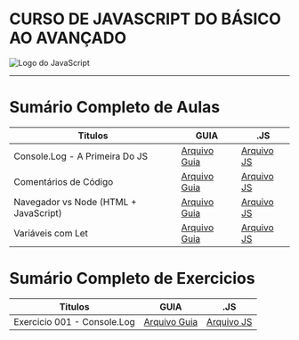 # CURSO DE JAVASCRIPT DO BÁSICO AO AVANÇADO

<img src="https://res.cloudinary.com/practicaldev/image/fetch/s--ohpJlve1--/c_imagga_scale,f_auto,fl_progressive,h_420,q_auto,w_1000/https://res.cloudinary.com/drquzbncy/image/upload/v1586605549/javascript_banner_sxve2l.jpg" alt="Logo do JavaScript"></img>

---

# Sumário Completo de Aulas

| Titulos                               | GUIA                                        | .JS                                        |
| ------------------------------------- | ------------------------------------------- | ------------------------------------------ |
| Console.Log - A Primeira Do JS        | [Arquivo Guia](#)                           | [Arquivo JS](./js.AULAS/aula.001/main.js)  |
| Comentários de Código                 | [Arquivo Guia](#)                           | [Arquivo JS](./js.AULAS/aula.002/index.js) |
| Navegador vs Node (HTML + JavaScript) | [Arquivo Guia](js.AULAS/aula.003/README.md) | [Arquivo JS](js.AULAS/aula.003/index.html) |
| Variáveis com Let                     | [Arquivo Guia](#)                           | [Arquivo JS](js.AULAS/aula.004/index.js)   |

# Sumário Completo de Exercicios
| Titulos                     | GUIA              | .JS                                  |
| --------------------------- | ----------------- | ------------------------------------ |
| Exercicio 001 - Console.Log | [Arquivo Guia](#) | [Arquivo JS](./js.EX/ex001/index.js) |